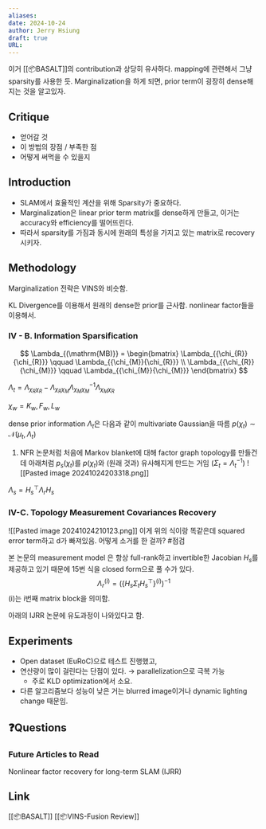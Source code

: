 ```yaml
---
aliases: 
date: 2024-10-24
author: Jerry Hsiung
draft: true
URL:
---
```

이거 [[📦️BASALT]]의 contribution과 상당히 유사하다.  mapping에 관련해서 그냥 sparsity를 사용한 듯. 
Marginalization을 하게 되면, prior term이 굉장히 dense해지는 것을 알고있자.
## Critique
- 얻어갈 것
- 이 방법의 장점 / 부족한 점
- 어떻게 써먹을 수 있을지

## Introduction

- SLAM에서 효율적인 계산을 위해 Sparsity가 중요하다.
- Marginalization은 linear prior term matrix를 dense하게 만들고, 이거는 accuracy와 efficiency를 떨어뜨린다.
- 따라서 sparsity를 가짐과 동시에 원래의 특성을 가지고 있는 matrix로 recovery시키자.

## Methodology
Marginalization 전략은 VINS와 비슷함.

KL Divergence를 이용해서 원래의 dense한 prior를 근사함. nonlinear factor들을 이용해서.


### IV - B. Information Sparsification
$$
\Lambda_{(\mathrm{MB)}} = \begin{bmatrix} \Lambda_{{\chi_{R}}{\chi_{R}}} \qquad \Lambda_{{\chi_{M}}{\chi_{R}}} \\ \Lambda_{{\chi_{R}}{\chi_{M}}} \qquad  \Lambda_{{\chi_{M}}{\chi_{M}}}   \end{bmatrix} 
$$

$\Lambda_t = \Lambda_{{\chi_R}{\chi_R}}- \Lambda_{{\chi_R}{\chi_M}} {\Lambda_{{\chi_M}{\chi_M}}}^{-1} \Lambda_{{\chi_M}{\chi_R}}$

$\chi_w = {K_w, F_w, L_w}$ 

dense prior information $\Lambda_t$은 다음과 같이 multivariate Gaussian을 따름 $p(\chi_t) \sim \mathcal{N}(\mu_t, \Lambda_t)$
1. NFR 논문처럼 처음에 Markov blanket에 대해 factor graph topology를 만들건데 아래처럼 $p_s(\chi_t)$를 $p(\chi_t)$와 (원래 것과) 유사해지게 만드는 거임 ($\Sigma_t = \Lambda_t^{-1}$)
![[Pasted image 20241024203318.png]]  


$\Lambda_s = H_s^{\top}\Lambda_r H_s$


### IV-C. Topology Measurement Covariances Recovery
![[Pasted image 20241024210123.png]]
이게 위의 식이랑 똑같은데 squared error term하고 d가 빠져있음. 어떻게 소거를 한 걸까? 
#점검 

본 논문의 measurement model 은 항상 full-rank하고 invertible한 Jacobian $H_s$를 제공하고 있기 때문에 15번 식을 closed form으로 풀 수가 있다.
$$
\Lambda_r^{(i)} = ( \big\{ H_s \Sigma_t H_s^{\top} \big\}^{(i) } )^{-1}
$$
(i)는 i번째 matrix block을 의미함.

아래의 IJRR 논문에 유도과정이 나와있다고 함.

## Experiments
- Open dataset (EuRoC)으로 테스트 진행했고, 
- 연산량이 많이 걸린다는 단점이 있다. → parallelization으로 극복  가능
	- 주로 KLD optimization에서 소요.
- 다른 알고리즘보다 성능이 낮은 거는 blurred image이거나 dynamic lighting change 때문임.

## ❓️Questions

### Future Articles to Read
Nonlinear factor recovery for long-term SLAM (IJRR)

## Link
[[📦️BASALT]]
[[📦️VINS-Fusion Review]]